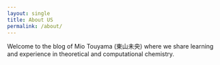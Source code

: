 ```yaml
---
layout: single
title: About US
permalink: /about/
---
```


Welcome to the blog of Mio Touyama (東山未央) where we share learning and experience in theoretical and computational chemistry.

